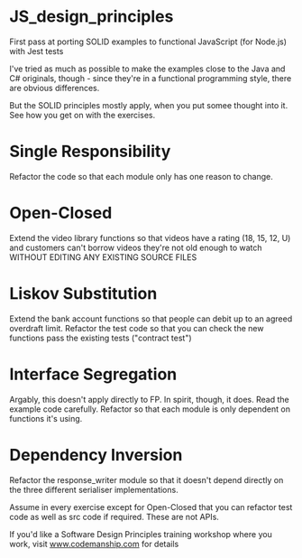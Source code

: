 # JS_design_principles
First pass at porting SOLID examples to functional JavaScript (for Node.js) with Jest tests

I've tried as much as possible to make the examples close to the Java and C# originals, though - since they're in a functional programming style, there are obvious differences.

But the SOLID principles mostly apply, when you put somee thought into it. See how you get on with the exercises.

# Single Responsibility

Refactor the code so that each module only has one reason to change.

# Open-Closed

Extend the video library functions so that videos have a rating (18, 15, 12, U) and customers can't borrow videos they're not old enough to watch WITHOUT EDITING ANY EXISTING SOURCE FILES

# Liskov Substitution

Extend the bank account functions so that people can debit up to an agreed overdraft limit. Refactor the test code so that you can check the new functions pass the existing tests ("contract test")

# Interface Segregation

Argably, this doesn't apply directly to FP. In spirit, though, it does. Read the example code carefully. Refactor so that each module is only dependent on functions it's using.

# Dependency Inversion

Refactor the response_writer module so that it doesn't depend directly on the three different serialiser implementations.


Assume in every exercise except for Open-Closed that you can refactor test code as well as src code if required. These are not APIs.


If you'd like a Software Design Principles training workshop where you work, visit www.codemanship.com for details
